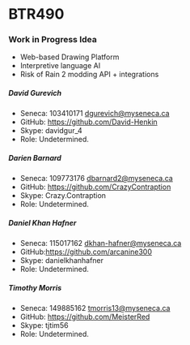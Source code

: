 # BTR490
### Work in Progress Idea
* Web-based Drawing Platform
* Interpretive language AI
* Risk of Rain 2 modding API + integrations


##### David Gurevich
* Seneca: 103410171 <dgurevich@myseneca.ca>
* GitHub: https://github.com/David-Henkin
* Skype: davidgur_4
* Role: Undetermined.


##### Darien Barnard
* Seneca: 109773176 <dbarnard2@myseneca.ca>
* GitHub: https://github.com/CrazyContraption
* Skype: Crazy.Contraption
* Role: Undetermined.


##### Daniel Khan Hafner
* Seneca: 115017162 <dkhan-hafner@myseneca.ca>
* GitHub:https://github.com/arcanine300
* Skype:  danielkhanhafner
* Role: Undetermined.


##### Timothy Morris
* Seneca: 149885162 <tmorris13@myseneca.ca> 
* GitHub:  https://github.com/MeisterRed
* Skype: tjtim56
* Role: Undetermined.
